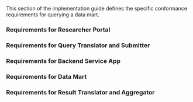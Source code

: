 This section of the implementation guide defines the specific conformance requirements for querying a data mart.



### Requirements for Researcher Portal


### Requirements for Query Translator and Submitter



### Requirements for Backend Service App 


### Requirements for Data Mart


### Requirements for Result Translator and Aggregator